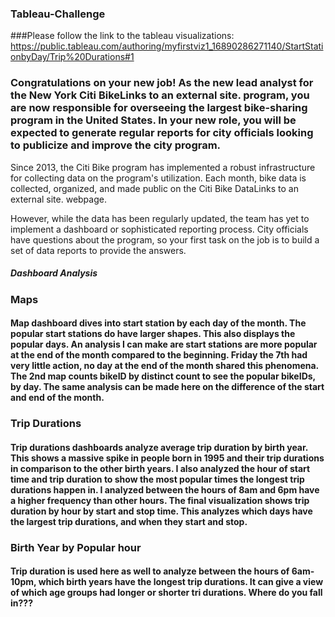 ### Tableau-Challenge

###Please follow the link to the tableau visualizations: https://public.tableau.com/authoring/myfirstviz1_16890286271140/StartStationbyDay/Trip%20Durations#1


### Congratulations on your new job! As the new lead analyst for the New York Citi BikeLinks to an external site. program, you are now responsible for overseeing the largest bike-sharing program in the United States. In your new role, you will be expected to generate regular reports for city officials looking to publicize and improve the city program.

Since 2013, the Citi Bike program has implemented a robust infrastructure for collecting data on the program's utilization. Each month, bike data is collected, organized, and made public on the Citi Bike DataLinks to an external site. webpage.

However, while the data has been regularly updated, the team has yet to implement a dashboard or sophisticated reporting process. City officials have questions about the program, so your first task on the job is to build a set of data reports to provide the answers.



##### Dashboard Analysis

### Maps
#### Map dashboard dives into start station by each day of the month. The popular start stations do have larger shapes. This also displays the popular days. An analysis I can make are start stations are more popular at the end of the month compared to the beginning. Friday the 7th had very little action, no day at the end of the month shared this phenomena. The 2nd map counts bikeID by distinct count to see the popular bikeIDs, by day. The same analysis can be made here on the difference of the start and end of the month.

### Trip Durations
#### Trip durations dashboards analyze average trip duration by birth year. This shows a massive spike in people born in 1995 and their trip durations in comparison to the other birth years. I also analyzed the hour of start time and trip duration to show the most popular times the longest trip durations happen in. I analyzed between the hours of 8am and 6pm have a higher frequency than other hours. The final visualization shows trip duration by hour by start and stop time. This analyzes which days have the largest trip durations, and when they start and stop.

### Birth Year by Popular hour
#### Trip duration is used here as well to analyze between the hours of 6am-10pm, which birth years have the longest trip durations. It can give a view of which age groups had longer or shorter tri durations. Where do you fall in???
